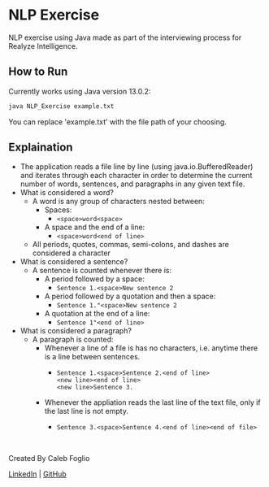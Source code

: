 # NLP Exercise
NLP exercise using Java made as part of the interviewing process for Realyze Intelligence.

## How to Run
Currently works using Java version 13.0.2:
```bash
java NLP_Exercise example.txt
```
You can replace 'example.txt' with the file path of your choosing.

## Explaination
* The application reads a file line by line (using java.io.BufferedReader) and iterates through each character in order to determine the current number of words, sentences, and paragraphs in any given text file.
* What is considered a word?
    * A word is any group of characters nested between:
        * Spaces: 
            * ```<space>word<space>```
        * A space and the end of a line: 
            * ```<space>word<end of line>```
    * All periods, quotes, commas, semi-colons, and dashes are considered a character
* What is considered a sentence?
    * A sentence is counted whenever there is:
        * A period followed by a space: 
            * ```Sentence 1.<space>New sentence 2```
        * A period followed by a quotation and then a space: 
            * ```Sentence 1."<space>New sentence 2```
        * A quotation at the end of a line: 
            * ```Sentence 1"<end of line>```
* What is considered a paragraph?
    * A paragraph is counted: 
        * Whenever a line of a file is has no characters, i.e. anytime there is a line between sentences.
            * ```
              Sentence 1.<space>Sentence 2.<end of line>
              <new line><end of line>
              <new line>Sentence 3.
              ```
        * Whenever the appliation reads the last line of the text file, only if the last line is not empty.
            * ```
              Sentence 3.<space>Sentence 4.<end of line><end of file>
              ```

<br> 

Created By Caleb Foglio

[LinkedIn](https://www.linkedin.com/in/caleb-foglio-4bb84717b) | [GitHub](https://github.com/cjfoglio)
